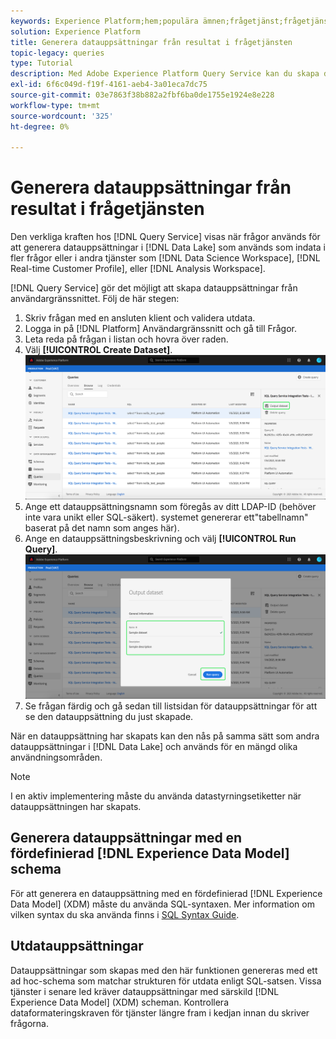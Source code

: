 ```yaml
---
keywords: Experience Platform;hem;populära ämnen;frågetjänst;frågetjänst;generera datauppsättningar;generera datauppsättning;skapa datauppsättning;
solution: Experience Platform
title: Generera datauppsättningar från resultat i frågetjänsten
topic-legacy: queries
type: Tutorial
description: Med Adobe Experience Platform Query Service kan du skapa datauppsättningar från användargränssnittet. När en datauppsättning har skapats kan den nås som vilken annan datauppsättning som helst i datasjön och användas för en mängd olika användningsfall.
exl-id: 6f6c049d-f19f-4161-aeb4-3a01eca7dc75
source-git-commit: 03e7863f38b882a2fbf6ba0de1755e1924e8e228
workflow-type: tm+mt
source-wordcount: '325'
ht-degree: 0%

---
```


# Generera datauppsättningar från resultat i frågetjänsten

Den verkliga kraften hos [!DNL Query Service] visas när frågor används för att generera datauppsättningar i [!DNL Data Lake] som används som indata i fler frågor eller i andra tjänster som [!DNL Data Science Workspace], [!DNL Real-time Customer Profile], eller [!DNL Analysis Workspace].

[!DNL Query Service] gör det möjligt att skapa datauppsättningar från användargränssnittet. Följ de här stegen:

1. Skriv frågan med en ansluten klient och validera utdata.
2. Logga in på [!DNL Platform] Användargränssnitt och gå till Frågor.
3. Leta reda på frågan i listan och hovra över raden.
4. Välj **[!UICONTROL Create Dataset]**. ![Bild](../images/ui/create-datasets/output-dataset.png)
5. Ange ett datauppsättningsnamn som föregås av ditt LDAP-ID (behöver inte vara unikt eller SQL-säkert). systemet genererar ett&quot;tabellnamn&quot; baserat på det namn som anges här).
6. Ange en datauppsättningsbeskrivning och välj **[!UICONTROL Run Query]**.![Bild](../images/ui/create-datasets/run-query.png)
7. Se frågan färdig och gå sedan till listsidan för datauppsättningar för att se den datauppsättning du just skapade.

När en datauppsättning har skapats kan den nås på samma sätt som andra datauppsättningar i [!DNL Data Lake] och används för en mängd olika användningsområden.

>[!NOTE]
>
>I en aktiv implementering måste du använda datastyrningsetiketter när datauppsättningen har skapats.

## Generera datauppsättningar med en fördefinierad [!DNL Experience Data Model] schema

För att generera en datauppsättning med en fördefinierad [!DNL Experience Data Model] (XDM) måste du använda SQL-syntaxen. Mer information om vilken syntax du ska använda finns i [SQL Syntax Guide](../sql/syntax.md#create-table-as-select).

## Utdatauppsättningar

Datauppsättningar som skapas med den här funktionen genereras med ett ad hoc-schema som matchar strukturen för utdata enligt SQL-satsen. Vissa tjänster i senare led kräver datauppsättningar med särskild [!DNL Experience Data Model] (XDM) scheman. Kontrollera dataformateringskraven för tjänster längre fram i kedjan innan du skriver frågorna.
